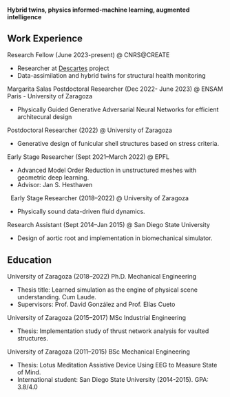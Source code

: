 #### Hybrid twins, physics informed-machine learning, augmented intelligence


## Work Experience

Research Fellow (June 2023-present) @ CNRS@CREATE
* Researcher at [Descartes](https://descartes.cnrsatcreate.cnrs.fr/) project 
* Data-assimilation and hybrid twins for structural health monitoring


Margarita Salas Postdoctoral Researcher (Dec 2022- June 2023) @ ENSAM Paris - University of Zaragoza 
* Physically Guided Generative Adversarial Neural Networks for efficient architecural design


Postdoctoral Researcher (2022) @ University of Zaragoza
* Generative design of funicular shell structures based on stress criteria.


Early Stage Researcher (Sept 2021–March 2022) @ EPFL
* Advanced Model Order Reduction in unstructured meshes with geometric deep learning. 
* Advisor: Jan S. Hesthaven

 
Early Stage Researcher (2018–2022) @ University of Zaragoza
* Physically sound data-driven fluid dynamics.


Research Assistant (Sept 2014–Jan 2015) @ San Diego State University
* Design of aortic root and implementation in biomechanical simulator.



## Education
University of Zaragoza (2018–2022) Ph.D. Mechanical Engineering
* Thesis title: Learned simulation as the engine of physical scene understanding. Cum Laude. 
* Supervisors: Prof. David González and Prof. Elías Cueto



University of Zaragoza (2015–2017) MSc Industrial Engineering
* Thesis: Implementation study of thrust network analysis for vaulted structures.



University of Zaragoza (2011–2015) BSc Mechanical Engineering
* Thesis: Lotus Meditation Assistive Device Using EEG to Measure State of Mind.
* International student: San Diego State University (2014-2015). GPA: 3.8/4.0


